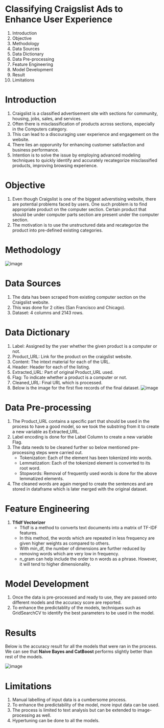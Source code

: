 # Classifying Craigslist Ads to Enhance User Experience
  1. Introduction
  2. Objective
  3. Methodology
  4. Data Sources
  5. Data Dictionary
  6. Data Pre-processing
  7. Feature Engineering
  8. Model Development
  9. Result
  10. Limitations

# Introduction
  1. Craigslist is a classified advertisement site with sections for community, housing, jobs, sales, and services.
  2. Often there is misclassification of products across sections, especially in the Computers category.
  3. This can lead to a discouraging user experience and engagement on the website.
  4. There lies an opporunity for enhancing customer satisfaction and business performance.
  5. Intention is to solve the issue by employing advanced modeling techniques to quickly identify and accurately recategorize misclassified products, improving browsing experience.

# Objective
 1. Even though Craigslist is one of the biggest adverstising website, there are potential problems faced by users. One such problem is to find appropriate product on the computer section. Certain product that should be under computer parts section are present under the computer section.
 2. The motivation is to use the unstructured data and recategorize the product into pre-defined existing categories.

# Methodology
![image](https://github.com/khande28/NLP-Classification-on-Craigslist/assets/140965175/ab201ca6-12a7-4261-b733-0f86ac2b8849)

# Data Sources
 1. The data has been scraped from existing computer section on the Craigslist website.
 2. This was done for 2 cities (San Francisco and Chicago).
 3. Dataset: 4 columns and 2143 rows.

# Data Dictionary
 1. Label: Assigned by the yser whether the given product is a computer or not.
 2. Product_URL: Link for the product on the craigslist website.
 3. Content: The intext material for each of the URL.
 4. Header: Header for each of the listing.
 5. Extracted_URL: Part of original Product_URL used.
 6. Flag: To indicate whether a product is a computer or not.
 7. Cleaned_URL: Final URL which is processed.
 8. Below is the image for the first five records of the final dataset.
    ![image](https://github.com/khande28/NLP-Classification-on-Craigslist/assets/140965175/794b70dd-d36c-410b-ae61-0d3e765202f5)

# Data Pre-processing
 1. The Product_URL contains a specific part that should be used in the process to have a good model, so we took the substring from it to create a new variable as Extracted_URL.
 2. Label encoding is done for the Label Column to create a new variable Flag.
 3. The data needs to be cleaned further so below mentioned pre-processing steps were carried out.
    * Tokenization: Each of the element has been tokenized into words.
    * Lemmatization: Each of the tokenized element is converted to its root word.
    * Stopwords: Removal of frequently used words is done for the above lemmatized elements.
 4. The cleaned words are again merged to create the sentences and are stored in dataframe which is later merged with the original dataset.

# Feature Engineering
 1. **Tfidf Vectorizer**
    * Tfidf is a method to converts text documents into a matrix of TF-IDF features.
    * In this method, the words which are repeated in less frequency are given higher weights as compared to others.
    * With min_df, the number of dimensions are further reduced by removing words which are very low in frequency.
    * n_gram can help include the order to n words as a phrase. However, it will tend to higher dimensionality.

# Model Development
 1. Once the data is pre-processed and ready to use, they are passed onto different models and the accuracy score are reported.
 2. To enhance the predictablity of the models, techniques such as GridSearchCV to identify the best parameters to be used in the model.

# Results

Below is the accuracy result for all the models that were ran in the process. We can see that **Naive Bayes and CatBoost** performs slightly better than rest of the models.

![image](https://github.com/khande28/NLP-Classification-on-Craigslist/assets/140965175/04f2623e-85f8-4fb0-a61b-79e38625473a)


# Limitations
 1. Manual labelling of input data is a cumbersome process.
 2. To enhance the predictability of the model, more input data can be used.
 3. The process is limited to text analysis but can be extended to image-processing as well.
 4. Hypertuning can be done to all the models.




